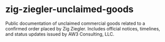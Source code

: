 # zig-ziegler-unclaimed-goods
Public documentation of unclaimed commercial goods related to a confirmed order placed by Zig Ziegler. Includes official notices, timelines, and status updates issued by AW3 Consulting, LLC.
